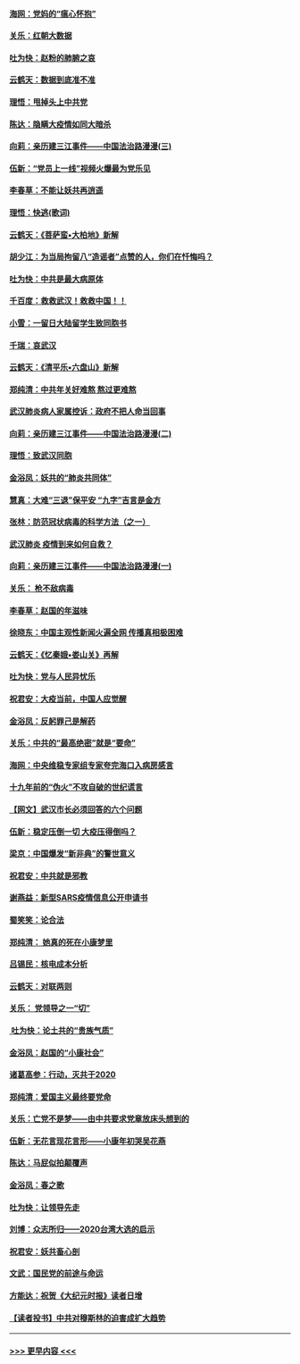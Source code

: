 #### [海网：党妈的“瘟心怀抱”](../pages/nsc993/n11840740.md?t=02040844) 
#### [关乐：红朝大数据](../pages/nsc993/n11840675.md?t=02040844) 
#### [吐为快：赵粉的肺腑之哀](../pages/nsc993/n11840618.md?t=02040844) 
#### [云鹤天：数据到底准不准](../pages/nsc993/n11840325.md?t=02040844) 
#### [理悟：甩掉头上中共党](../pages/nsc993/n11838826.md?t=02040844) 
#### [陈达：隐瞒大疫情如同大暗杀](../pages/nsc993/n11838771.md?t=02040844) 
#### [向莉：亲历建三江事件——中国法治路漫漫(三)](../pages/nsc993/n11831825.md?t=02040844) 
#### [伍新：“党员上一线”视频火爆最为党乐见](../pages/nsc993/n11838200.md?t=02040844) 
#### [李春草：不能让妖共再逍遥](../pages/nsc993/n11838102.md?t=02040844) 
#### [理悟：快逃(歌词)](../pages/nsc993/n11838083.md?t=02040844) 
#### [云鹤天：《菩萨蛮▪大柏地》新解](../pages/nsc993/n11838059.md?t=02040844) 
#### [胡少江：为当局拘留八“造谣者”点赞的人，你们在忏悔吗？](../pages/nsc993/n11836801.md?t=02040844) 
#### [吐为快：中共是最大病原体](../pages/nsc993/n11836748.md?t=02040844) 
#### [千百度：救救武汉！救救中国！！](../pages/nsc993/n11836145.md?t=02040844) 
#### [小雪：一留日大陆留学生致同胞书](../pages/nsc993/n11834624.md?t=02040844) 
#### [千瑞：哀武汉](../pages/nsc993/n11833647.md?t=02040844) 
#### [云鹤天：《清平乐▪六盘山》新解](../pages/nsc993/n11833611.md?t=02040844) 
#### [郑纯清：中共年关好难熬 熬过更难熬](../pages/nsc993/n11833489.md?t=02040844) 
#### [武汉肺炎病人家属控诉：政府不把人命当回事](../pages/nsc993/n11833205.md?t=02040844) 
#### [向莉：亲历建三江事件——中国法治路漫漫(二)](../pages/nsc993/n11829102.md?t=02040844) 
#### [理悟：致武汉同胞](../pages/nsc993/n11831522.md?t=02040844) 
#### [金浴凤：妖共的“肺炎共同体”](../pages/nsc993/n11829448.md?t=02040844) 
#### [慧真：大难“三退”保平安 “九字”吉言是金方](../pages/nsc993/n11829501.md?t=02040844) 
#### [张林：防范冠状病毒的科学方法（之一）](../pages/nsc993/n11828618.md?t=02040844) 
#### [武汉肺炎 疫情到来如何自救？](../pages/nsc993/n11827632.md?t=02040844) 
#### [向莉：亲历建三江事件——中国法治路漫漫(一)](../pages/nsc993/n11827190.md?t=02040844) 
#### [关乐： 枪不敌病毒](../pages/nsc993/n11826746.md?t=02040844) 
#### [李春草：赵国的年滋味](../pages/nsc993/n11826321.md?t=02040844) 
#### [徐晓东：中国主观性新闻火遍全网 传播真相极困难](../pages/nsc993/n11826508.md?t=02040844) 
#### [云鹤天：《忆秦娥▪娄山关》再解](../pages/nsc993/n11824682.md?t=02040844) 
#### [吐为快：党与人民异忧乐](../pages/nsc993/n11824660.md?t=02040844) 
#### [祝君安：大疫当前，中国人应觉醒](../pages/nsc993/n11821946.md?t=02040844) 
#### [金浴凤：反躬罪己是解药](../pages/nsc993/n11820280.md?t=02040844) 
#### [关乐：中共的“最高绝密”就是“要命”](../pages/nsc993/n11816946.md?t=02040844) 
#### [海网：中央维稳专家组专家夸完海口入病房感言](../pages/nsc993/n11815138.md?t=02040844) 
#### [十九年前的“伪火”不攻自破的世纪谎言](../pages/nsc993/n11813238.md?t=02040844) 
#### [【网文】武汉市长必须回答的六个问题](../pages/nsc993/n11813848.md?t=02040844) 
#### [伍新：稳定压倒一切 大疫压得倒吗？](../pages/nsc993/n11812634.md?t=02040844) 
#### [梁京：中国爆发“新非典”的警世意义](../pages/nsc993/n11812554.md?t=02040844) 
#### [祝君安：中共就是邪教](../pages/nsc993/n11812431.md?t=02040844) 
#### [谢燕益：新型SARS疫情信息公开申请书](../pages/nsc993/n11808840.md?t=02040844) 
#### [蜀笑笑：论合法](../pages/nsc993/n11808064.md?t=02040844) 
#### [郑纯清： 她真的死在小康梦里](../pages/nsc993/n11806623.md?t=02040844) 
#### [吕锡民：核电成本分析](../pages/nsc993/n11806284.md?t=02040844) 
#### [云鹤天：对联两则](../pages/nsc993/n11805957.md?t=02040844) 
#### [关乐： 党领导之一“切”](../pages/nsc993/n11804505.md?t=02040844) 
#### [ 吐为快：论土共的“贵族气质”](../pages/nsc993/n11804490.md?t=02040844) 
#### [金浴凤：赵国的“小康社会”](../pages/nsc993/n11804452.md?t=02040844) 
#### [诸葛高参：行动，灭共于2020](../pages/nsc993/n11804120.md?t=02040844) 
#### [郑纯清：爱国主义最终要党命](../pages/nsc993/n11802197.md?t=02040844) 
#### [关乐：亡党不是梦——由中共要求党章放床头想到的](../pages/nsc993/n11802156.md?t=02040844) 
#### [伍新：无花言现花言形——小康年初哭吴花燕](../pages/nsc993/n11800044.md?t=02040844) 
#### [陈达：马屁似拍颠覆声](../pages/nsc993/n11800010.md?t=02040844) 
#### [金浴凤：春之歌](../pages/nsc993/n11797687.md?t=02040844) 
#### [吐为快：让领导先走](../pages/nsc993/n11797512.md?t=02040844) 
#### [刘博：众志所归——2020台湾大选的启示](../pages/nsc993/n11796878.md?t=02040844) 
#### [祝君安：妖共畜心剖](../pages/nsc993/n11794273.md?t=02040844) 
#### [文武：国民党的前途与命运](../pages/nsc993/n11794198.md?t=02040844) 
#### [方能达：祝贺《大纪元时报》读者日增](../pages/nsc993/n11793807.md?t=02040844) 
#### [【读者投书】中共对穆斯林的迫害成扩大趋势](../pages/nsc993/n11791371.md?t=02040844) 

----
#### [ >>> 更早内容 <<< ](../indexes/nsc993-earlier.md)
